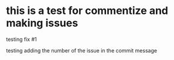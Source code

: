 # this is a test for commentize and making issues

testing fix #1

testing adding the number of the issue in the commit message